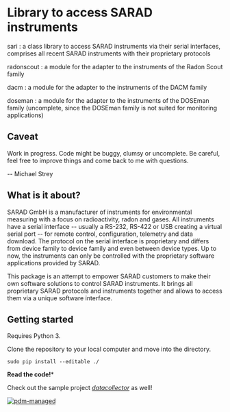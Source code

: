 # Library to access SARAD instruments

sari
: a class library to access SARAD instruments via their serial interfaces,
  comprises all recent SARAD instruments with their proprietary protocols

radonscout
: a module for the adapter to the instruments of the Radon Scout family

dacm
: a module for the adapter to the instruments of the DACM family

doseman
: a module for the adapter to the instruments of the DOSEman family (uncomplete,
  since the DOSEman family is not suited for monitoring applications)

## Caveat
Work in progress.
Code might be buggy, clumsy or uncomplete.
Be careful, feel free to improve things and come back to me with questions.

-- Michael Strey

## What is it about?
SARAD GmbH is a manufacturer of instruments for environmental measuring with a
focus on radioactivity, radon and gases. All instruments have a serial interface
-- usually a RS-232, RS-422 or USB creating a virtual serial port -- for remote
control, configuration, telemetry and data download. The protocol on the serial
interface is proprietary and differs from device family to device family and
even between device types. Up to now, the instruments can only be controlled
with the proprietary software applications provided by SARAD.

This package is an attempt to empower SARAD customers to make their own software
solutions to control SARAD instruments. It brings all proprietary SARAD
protocols and instruments together and allows to access them via a unique
software interface.

## Getting started
Requires Python 3.

Clone the repository to your local computer and move into the directory.
```
sudo pip install --editable ./
```

**Read the code!***

Check out the sample project [*datacollector*](https://github.com/SARAD-GmbH/datacollector) as well!

[![pdm-managed](https://img.shields.io/badge/pdm-managed-blueviolet)](https://pdm-project.org)

